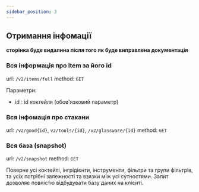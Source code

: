 ```yaml
---
sidebar_position: 3
---
```


## Отримання інфомації

__сторінка буде видалина після того як буде виправлена документація__

### Вся інформація про item за його id

url: `/v2/items/full`
method: `GET`

Параметри:
- id : id коктейля (обов'язковий параметр)


### Вся інфомація про стакани

url: `/v2/good{id}`, `v2/tools/{id}`, `/v2/glassware/{id}` 
method: `GET`


### Вся база (snapshot)
url: `/v2/snapshot`
method: `GET`

Поверне усі коктейлі, інгрідієнти, інструменти, фільтри та групи фільтрів, та усіх потрібні залежності та взязки між усі сутностями. Запит дозволяє повністю відбудувати базу даних на клієнті.
